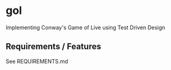 # gol
Implementing Conway's Game of Live using Test Driven Design

## Requirements / Features

See REQUIREMENTS.md
